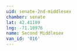 ```yaml
---
uid: senate-2nd-middlesex
chamber: senate
lat: 42.41109
lng: -71.10976
name: Second Middlesex
van_id: '016'
---
```

